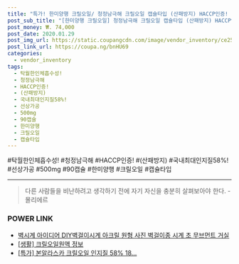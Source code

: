 ```yaml
--- 
title: "특가! 한미양행 크릴오일/ 청정남극해 크릴오일 캡슐타입 (산패방지) HACCP인증! 국내최대인지질58%!..." 
post_sub_title: "[한미양행 크릴오일] 청정남극해 크릴오일 캡슐타입 (산패방지) HACCP인증! 국내최대인지질58%! 선상가공 탁월한인체흡수성!, 90캡슐, 500mg" 
post_money: ₩. 74,000 
post_date: 2020.01.29 
post_img_url: https://static.coupangcdn.com/image/vendor_inventory/ce25/4486ecfcfb7968d65186b9d91ea5a63961e7ca9d011455cea14edf5fdf00.jpg 
post_link_url: https://coupa.ng/bnHU69 
categories: 
  - vendor_inventory 
tags: 
  - 탁월한인체흡수성! 
  - 청정남극해 
  - HACCP인증! 
  - (산패방지) 
  - 국내최대인지질58%! 
  - 선상가공 
  - 500mg 
  - 90캡슐 
  - 한미양행 
  - 크릴오일 
  - 캡슐타입 
--- 
```

  #탁월한인체흡수성! #청정남극해 #HACCP인증! #(산패방지) #국내최대인지질58%! #선상가공 #500mg #90캡슐 #한미양행 #크릴오일 #캡슐타입 
<hr> 

> 다른 사람들을 비난하려고 생각하기 전에 자기 자신을 충분히 살펴보아야 한다. - 몰리에르 


### POWER LINK

* <a href="https://blog.naver.com/fasyy4321/221790743131" target="_blank">벽시계 아이디어 DIY벽걸이시계 아크릴 원형 사진 벽걸이종 시계 초 무브먼트 거실</a>
* <a href="https://blog.naver.com/sakai111/221760322690" target="_blank"> [생활] 크릴오일원액 정보 </a>
* <a href="https://blog.naver.com/an0733/221789492740" target="_blank">[특가] 본알라스카 크릴오일 인지질 58% 18...</a>
